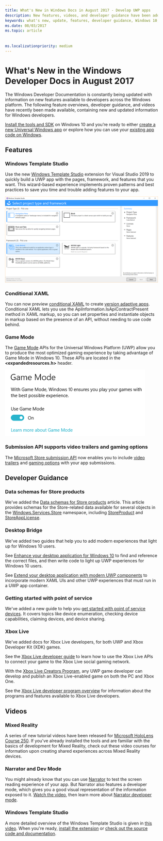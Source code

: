```yaml
---
title: What's New in Windows Docs in August 2017 - Develop UWP apps
description: New features, videos, and developer guidance have been added to the Windows 10 developer documentation for August 2017
keywords: what's new, update, features, developer guidance, Windows 10, 1708
ms.date: 08/03/2017
ms.topic: article


ms.localizationpriority: medium
---
```

# What's New in the Windows Developer Docs in August 2017

The Windows Developer Documentation is constantly being updated with information on new features available to developers across the Windows platform. The following feature overviews, developer guidance, and videos have recently been made available, containing new and updated information for Windows developers.

[Install the tools and SDK](https://go.microsoft.com/fwlink/?LinkId=821431) on Windows 10 and you’re ready to either [create a new Universal Windows app](../get-started/your-first-app.md) or explore how you can use your [existing app code on Windows](../porting/index.md).

## Features

### Windows Template Studio

Use the new [Windows Template Studio](https://aka.ms/wtsinstall) extension for Visual Studio 2019 to quickly build a UWP app with the pages, framework, and features that you want. This wizard-based experience implements proven patterns and best practices to save you time and trouble adding features to your app.

![Windows Template Studio](images/template-studio.png)

### Conditional XAML

You can now preview [conditional XAML](../debug-test-perf/conditional-xaml.md) to create [version adaptive apps](../debug-test-perf/version-adaptive-apps.md). Conditional XAML lets you use the ApiInformation.IsApiContractPresent method in XAML markup, so you can set properties and instantiate objects in markup based on the presence of an API, without needing to use code behind.

### Game Mode

The [Game Mode](https://docs.microsoft.com/previous-versions/windows/desktop/gamemode/game-mode-portal) APIs for the Universal Windows Platform (UWP) allow you to produce the most optimized gaming experience by taking advantage of Game Mode in Windows 10. These APIs are located in the **&lt;expandedresources.h&gt;** header.

![Game Mode](images/game-mode.png)

### Submission API supports video trailers and gaming options

The [Microsoft Store submission API](../monetize/create-and-manage-submissions-using-windows-store-services.md) now enables you to include [video trailers](../monetize/manage-app-submissions.md#trailer-object) and [gaming options](../monetize/manage-app-submissions.md#gaming-options-object) with your app submissions.


## Developer Guidance

### Data schemas for Store products

We've added the [Data schemas for Store products](../monetize/data-schemas-for-store-products.md) article. This article provides schemas for the Store-related data available for several objects in the [Windows.Services.Store](https://docs.microsoft.com/uwp/api/windows.services.store) namespace, including [StoreProduct](https://docs.microsoft.com/uwp/api/windows.services.store.storeproduct) and [StoreAppLicense](https://docs.microsoft.com/uwp/api/windows.services.store.storeapplicense).

### Desktop Bridge

We've added two guides that help you to add modern experiences that light up for Windows 10 users.

See [Enhance your desktop application for Windows 10](https://docs.microsoft.com/windows/uwp/porting/desktop-to-uwp-enhance) to find and reference the correct files, and then write code to light up UWP experiences for Windows 10 users.  

See [Extend your desktop application with modern UWP components](https://docs.microsoft.com/windows/uwp/porting/desktop-to-uwp-extend) to incorporate modern XAML UIs and other UWP experiences that must run in a UWP app container.

### Getting started with point of service

We've added a new guide to help you [get started with point of service devices](https://docs.microsoft.com/en-us/windows/uwp/devices-sensors/pos-get-started). It covers topics like device enumeration, checking device capabilities, claiming devices, and device sharing. 

### Xbox Live

We've added docs for Xbox Live developers, for both UWP and Xbox Developer Kit (XDK) games.

See the [Xbox Live developer guide](https://docs.microsoft.com/en-us/windows/uwp/xbox-live/) to learn how to use the Xbox Live APIs to connect your game to the Xbox Live social gaming network.

With the [Xbox Live Creators Program](https://docs.microsoft.com/en-us/windows/uwp/xbox-live/get-started-with-creators/get-started-with-xbox-live-creators), any UWP game developer can develop and publish an Xbox Live-enabled game on both the PC and Xbox One.

See the [Xbox Live developer program overview](https://docs.microsoft.com/en-us/windows/uwp/xbox-live/developer-program-overview) for information about the programs and features available to Xbox Live developers.

## Videos

### Mixed Reality

A series of new tutorial videos have been released for [Microsoft HoloLens Course 250](https://developer.microsoft.com/en-us/windows/mixed-reality/mixed_reality_250). If you've already installed the tools and are famiilar with the basics of development for Mixed Reality, check out these video courses for information upon creating shared experiences across Mixed Reality devices.

### Narrator and Dev Mode

You might already know that you can use [Narrator](https://support.microsoft.com/help/22798/windows-10-narrator-get-started) to test the screen reading experience of your app. But Narrator also features a developer mode, which gives you a good visual representation of the information exposed to it. [Watch the video](https://channel9.msdn.com/Blogs/One-Dev-Minute/Using-Narrator-and-Dev-Mode), then learn more about [Narrator developer mode](https://channel9.msdn.com/Blogs/One-Dev-Minute/Using-Narrator-and-Dev-Mode).

### Windows Template Studio

A more detailed overview of the Windows Template Studio is given in [this video](https://channel9.msdn.com/Blogs/One-Dev-Minute/Getting-Started-with-Windows-Template-Studio). When you're ready, [install the extension](https://aka.ms/wtsinstall) or [check out the source code and documentation](https://aka.ms/wtsinstall).